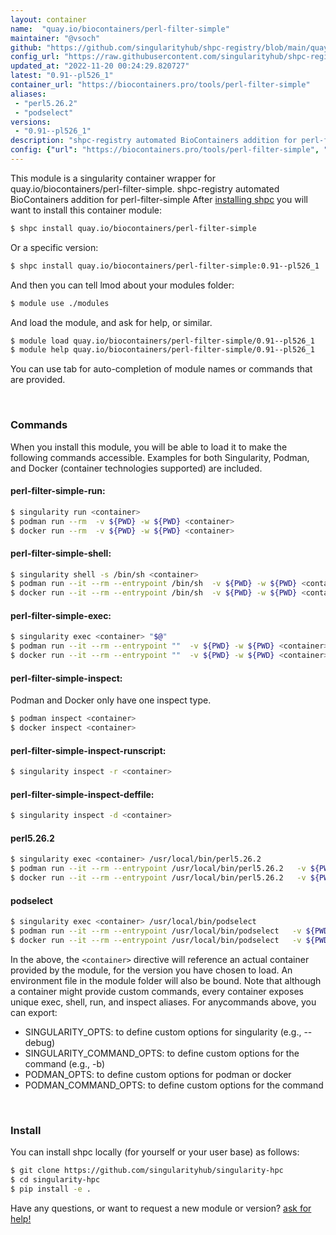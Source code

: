 ```yaml
---
layout: container
name:  "quay.io/biocontainers/perl-filter-simple"
maintainer: "@vsoch"
github: "https://github.com/singularityhub/shpc-registry/blob/main/quay.io/biocontainers/perl-filter-simple/container.yaml"
config_url: "https://raw.githubusercontent.com/singularityhub/shpc-registry/main/quay.io/biocontainers/perl-filter-simple/container.yaml"
updated_at: "2022-11-20 00:24:29.820727"
latest: "0.91--pl526_1"
container_url: "https://biocontainers.pro/tools/perl-filter-simple"
aliases:
 - "perl5.26.2"
 - "podselect"
versions:
 - "0.91--pl526_1"
description: "shpc-registry automated BioContainers addition for perl-filter-simple"
config: {"url": "https://biocontainers.pro/tools/perl-filter-simple", "maintainer": "@vsoch", "description": "shpc-registry automated BioContainers addition for perl-filter-simple", "latest": {"0.91--pl526_1": "sha256:b68dff5ee39154c27a2df0b7a99ebc1aa5e4993a575b81f8577d7481d011021f"}, "tags": {"0.91--pl526_1": "sha256:b68dff5ee39154c27a2df0b7a99ebc1aa5e4993a575b81f8577d7481d011021f"}, "docker": "quay.io/biocontainers/perl-filter-simple", "aliases": {"perl5.26.2": "/usr/local/bin/perl5.26.2", "podselect": "/usr/local/bin/podselect"}}
---
```


This module is a singularity container wrapper for quay.io/biocontainers/perl-filter-simple.
shpc-registry automated BioContainers addition for perl-filter-simple
After [installing shpc](#install) you will want to install this container module:


```bash
$ shpc install quay.io/biocontainers/perl-filter-simple
```

Or a specific version:

```bash
$ shpc install quay.io/biocontainers/perl-filter-simple:0.91--pl526_1
```

And then you can tell lmod about your modules folder:

```bash
$ module use ./modules
```

And load the module, and ask for help, or similar.

```bash
$ module load quay.io/biocontainers/perl-filter-simple/0.91--pl526_1
$ module help quay.io/biocontainers/perl-filter-simple/0.91--pl526_1
```

You can use tab for auto-completion of module names or commands that are provided.

<br>

### Commands

When you install this module, you will be able to load it to make the following commands accessible.
Examples for both Singularity, Podman, and Docker (container technologies supported) are included.

#### perl-filter-simple-run:

```bash
$ singularity run <container>
$ podman run --rm  -v ${PWD} -w ${PWD} <container>
$ docker run --rm  -v ${PWD} -w ${PWD} <container>
```

#### perl-filter-simple-shell:

```bash
$ singularity shell -s /bin/sh <container>
$ podman run --it --rm --entrypoint /bin/sh  -v ${PWD} -w ${PWD} <container>
$ docker run --it --rm --entrypoint /bin/sh  -v ${PWD} -w ${PWD} <container>
```

#### perl-filter-simple-exec:

```bash
$ singularity exec <container> "$@"
$ podman run --it --rm --entrypoint ""  -v ${PWD} -w ${PWD} <container> "$@"
$ docker run --it --rm --entrypoint ""  -v ${PWD} -w ${PWD} <container> "$@"
```

#### perl-filter-simple-inspect:

Podman and Docker only have one inspect type.

```bash
$ podman inspect <container>
$ docker inspect <container>
```

#### perl-filter-simple-inspect-runscript:

```bash
$ singularity inspect -r <container>
```

#### perl-filter-simple-inspect-deffile:

```bash
$ singularity inspect -d <container>
```


#### perl5.26.2

```bash
$ singularity exec <container> /usr/local/bin/perl5.26.2
$ podman run --it --rm --entrypoint /usr/local/bin/perl5.26.2   -v ${PWD} -w ${PWD} <container> -c " $@"
$ docker run --it --rm --entrypoint /usr/local/bin/perl5.26.2   -v ${PWD} -w ${PWD} <container> -c " $@"
```


#### podselect

```bash
$ singularity exec <container> /usr/local/bin/podselect
$ podman run --it --rm --entrypoint /usr/local/bin/podselect   -v ${PWD} -w ${PWD} <container> -c " $@"
$ docker run --it --rm --entrypoint /usr/local/bin/podselect   -v ${PWD} -w ${PWD} <container> -c " $@"
```



In the above, the `<container>` directive will reference an actual container provided
by the module, for the version you have chosen to load. An environment file in the
module folder will also be bound. Note that although a container
might provide custom commands, every container exposes unique exec, shell, run, and
inspect aliases. For anycommands above, you can export:

 - SINGULARITY_OPTS: to define custom options for singularity (e.g., --debug)
 - SINGULARITY_COMMAND_OPTS: to define custom options for the command (e.g., -b)
 - PODMAN_OPTS: to define custom options for podman or docker
 - PODMAN_COMMAND_OPTS: to define custom options for the command

<br>

### Install

You can install shpc locally (for yourself or your user base) as follows:

```bash
$ git clone https://github.com/singularityhub/singularity-hpc
$ cd singularity-hpc
$ pip install -e .
```

Have any questions, or want to request a new module or version? [ask for help!](https://github.com/singularityhub/singularity-hpc/issues)